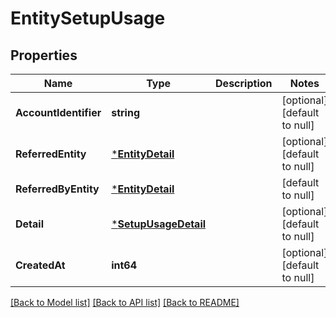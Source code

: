 # EntitySetupUsage

## Properties
Name | Type | Description | Notes
------------ | ------------- | ------------- | -------------
**AccountIdentifier** | **string** |  | [optional] [default to null]
**ReferredEntity** | [***EntityDetail**](EntityDetail.md) |  | [optional] [default to null]
**ReferredByEntity** | [***EntityDetail**](EntityDetail.md) |  | [default to null]
**Detail** | [***SetupUsageDetail**](SetupUsageDetail.md) |  | [optional] [default to null]
**CreatedAt** | **int64** |  | [optional] [default to null]

[[Back to Model list]](../README.md#documentation-for-models) [[Back to API list]](../README.md#documentation-for-api-endpoints) [[Back to README]](../README.md)

